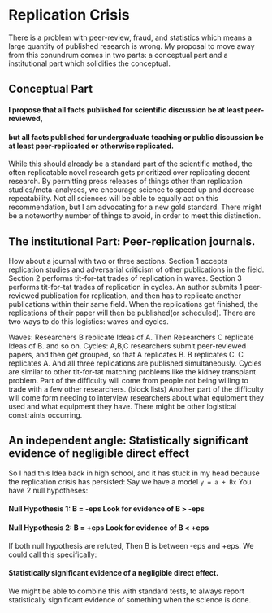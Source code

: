 # Replication Crisis
There is a problem with peer-review, fraud, and statistics which means a large quantity of published research is wrong.
My proposal to move away from this conundrum comes in two parts: a conceptual part and a institutional part which solidifies the conceptual.
## Conceptual Part
#### I propose that all facts published for scientific discussion be at least peer-reviewed,
#### but all facts published for undergraduate teaching or public discussion be at least peer-replicated or otherwise replicated.
While this should already be a standard part of the scientific method, the often replicatable novel research gets prioritized over replicating decent research.
By permitting press releases of things other than replication studies/meta-analyses, we encourage science to speed up and decrease repeatability.
Not all sciences will be able to equally act on this recommendation, but I am advocating for a new gold standard.
There might be a noteworthy number of things to avoid, in order to meet this distinction.

## The institutional Part: Peer-replication journals.
How about a journal with two or three sections.
Section 1 accepts replication studies and adversarial criticism of other publications in the field.
Section 2 performs tit-for-tat trades of replication in waves.
Section 3 performs tit-for-tat trades of replication in cycles.
An author submits 1 peer-reviewed publication for replication, and then has to replicate another publications within their same field.
When the replications get finished, the replications of their paper will then be published(or scheduled).
There are two ways to do this logistics: waves and cycles.

Waves: Researchers B replicate Ideas of A. Then Researchers C replicate Ideas of B. and so on.
Cycles: A,B,C researchers submit peer-reviewed papers, and then get grouped, 
so that A replicates B. B replicates C. C replicates A. And all three replications are published simultaneously.
Cycles are similar to other tit-for-tat matching problems like the kidney transplant problem.
Part of the difficulty will come from people not being willing to trade with a few other researchers. (block lists)
Another part of the difficulty will come form needing to interview researchers 
about what equipment they used and what equipment they have.
There might be other logistical constraints occurring.

## An independent angle: Statistically significant evidence of negligible direct effect
So I had this Idea back in high school, and it has stuck in my head
because the replication crisis has persisted:
Say we have a model ```y = a + Bx```
You have 2 null hypotheses:
#### Null Hypothesis 1: B = -eps Look for evidence of B > -eps
#### Null Hypothesis 2: B = +eps Look for evidence of B < +eps
If both null hypothesis are refuted, 
Then B is between -eps and +eps.
We could call this specifically:
#### Statistically significant evidence of a negligible direct effect.
We might be able to combine this with standard tests,
to always report statistically significant evidence of something when the science is done.
